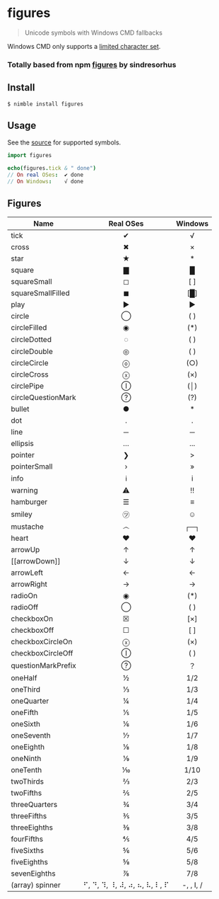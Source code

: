 # figures

> Unicode symbols with Windows CMD fallbacks


Windows CMD only supports a [limited character set](http://en.wikipedia.org/wiki/Code_page_437).

### Totally based from npm [figures](https://github.com/sindresorhus/figures) by sindresorhus

## Install

```
$ nimble install figures
```

## Usage

See the [source](src/figures.nim) for supported symbols.

```nim
import figures

echo(figures.tick & " done")
// On real OSes:  ✔︎ done
// On Windows:    √ done
```

## Figures

| Name               | Real OSes                    | Windows |
| ------------------ | :-------:                    | :-----: |
| tick               | ✔                            | √       |
| cross              | ✖                            | ×       |
| star               | ★                            | *       |
| square             | ▇                            | █       |
| squareSmall        | ◻                            | [ ]     |
| squareSmallFilled  | ◼                            | [█]     |
| play               | ▶                            | ►       |
| circle             | ◯                            | ( )     |
| circleFilled       | ◉                            | (*)     |
| circleDotted       | ◌                            | ( )     |
| circleDouble       | ◎                            | ( )     |
| circleCircle       | ⓞ                            | (○)     |
| circleCross        | ⓧ                            | (×)     |
| circlePipe         | Ⓘ                            | (│)     |
| circleQuestionMark | ?⃝                            | (?)     |
| bullet             | ●                            | *       |
| dot                | ․                            | .       |
| line               | ─                            | ─       |
| ellipsis           | …                            | ...     |
| pointer            | ❯                            | >       |
| pointerSmall       | ›                            | »       |
| info               | ℹ                            | i       |
| warning            | ⚠                            | ‼       |
| hamburger          | ☰                            | ≡       |
| smiley             | ㋡                           | ☺       |
| mustache           | ෴                            | ┌─┐     |
| heart              | ♥                            | ♥       |
| arrowUp            | ↑                            | ↑       |
| [[arrowDown]]      | ↓                            | ↓       |
| arrowLeft          | ←                            | ←       |
| arrowRight         | →                            | →       |
| radioOn            | ◉                            | (*)     |
| radioOff           | ◯                            | ( )     |
| checkboxOn         | ☒                            | [×]     |
| checkboxOff        | ☐                            | [ ]     |
| checkboxCircleOn   | ⓧ                            | (×)     |
| checkboxCircleOff  | Ⓘ                            | ( )     |
| questionMarkPrefix | ?⃝                            | ？      |
| oneHalf            | ½                            | 1/2     |
| oneThird           | ⅓                            | 1/3     |
| oneQuarter         | ¼                            | 1/4     |
| oneFifth           | ⅕                            | 1/5     |
| oneSixth           | ⅙                            | 1/6     |
| oneSeventh         | ⅐                            | 1/7     |
| oneEighth          | ⅛                            | 1/8     |
| oneNinth           | ⅑                            | 1/9     |
| oneTenth           | ⅒                            | 1/10    |
| twoThirds          | ⅔                            | 2/3     |
| twoFifths          | ⅖                            | 2/5     |
| threeQuarters      | ¾                            | 3/4     |
| threeFifths        | ⅗                            | 3/5     |
| threeEighths       | ⅜                            | 3/8     |
| fourFifths         | ⅘                            | 4/5     |
| fiveSixths         | ⅚                            | 5/6     |
| fiveEighths        | ⅝                            | 5/8     |
| sevenEighths       | ⅞                            | 7/8     |
| (array) spinner    | ⠋, ⠙, ⠹, ⠸, ⠼, ⠴, ⠦, ⠧, ⠇, ⠏ |  -, \, I, / ||
